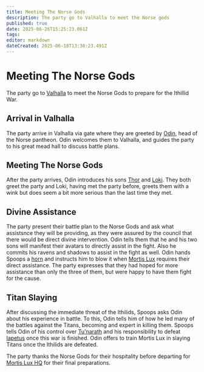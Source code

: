 ```yaml
---
title: Meeting The Norse Gods
description: The party go to Valhalla to meet the Norse gods
published: true
date: 2025-06-26T15:25:23.061Z
tags: 
editor: markdown
dateCreated: 2025-06-18T13:38:23.491Z
---
```


# Meeting The Norse Gods
The party go to [Valhalla](/locations/valhalla) to meet the Norse Gods to prepare for the Ithillid War.


## Arrival in Valhalla
The party arrive in Valhalla via gate where they are greeted by [Odin](/characters/odin), head of the Norse pantheon. Odin welcomes them to Valhalla, and guides the party to his great mead hall to discuss battle plans. 


## Meeting The Norse Gods
After the party arrives, Odin introduces his sons [Thor](/characters/thor) and [Loki](/characters/loki). They both greet the party and Loki, having met the party before, greets them with a wink but does seem a bit more serious than the last time they met. 


## Divine Assistance
The party present their battle plan to the Norse Gods and ask what assistsnce they will be providing, as they were assured by the council that there would be direct divine intervention. Odin tells them that he and his two sons will manifest their avatars to directly assist in the fight. Also he commits his ravens and shadows to assist in the fight as well. Odin hands Spoops a [horn](/items/divine-horn-of-valhalla) and instructs him to blow it when [Mortis Lux](/organizations/mortis-lux) requires their direct assistance. The party expresses that they had hoped for more assistance than only the three of them, but were happy to have them fight for the cause.


## Titan Slaying
After discussing the immediate threat of the Ithilids, Spoops asks Odin about his experience in battle. To this, Odin tells him of how he led many of the battles against the Titans, becoming and expert in killing them. Spoops tells Odin of his control over [Tu'narath](/locations/tunarath) and his responsibility to defeat [Iapetus](/characters/iapetus) once this war is finished. Odin offers to train Mortis Lux in slaying Titans once the Ithilids are defeated. 

The party thanks the Norse Gods for their hospitality before departing for [Mortis Lux HQ](/locations/mortis-lux-hq) for their final preparations.



